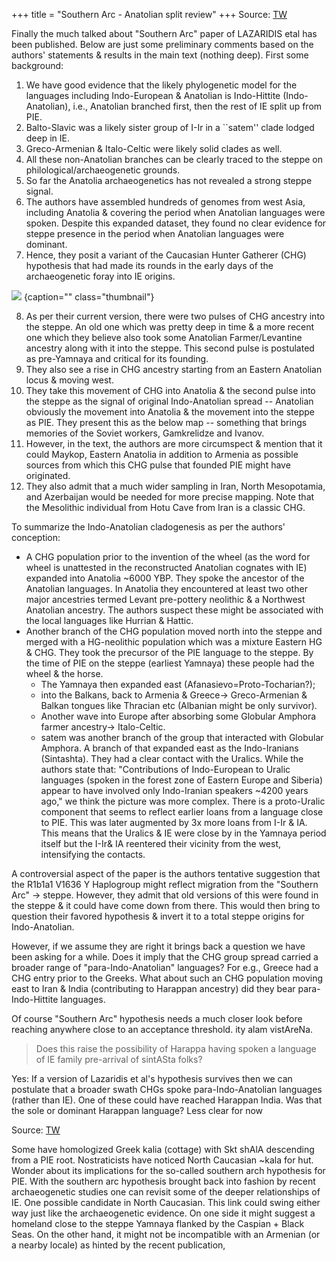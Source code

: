 +++
title = "Southern Arc - Anatolian split review"
+++
Source: [TW](https://threadreaderapp.com/thread/1562956497293758464.html)

Finally the much talked about "Southern Arc" paper of LAZARIDIS etal has been published. Below are just some preliminary comments based on the authors' statements & results in the main text (nothing deep). First some background: 

1. We have good evidence that the likely phylogenetic model for the languages including Indo-European & Anatolian is Indo-Hittite (Indo-Anatolian), i.e., Anatolian branched first, then the rest of IE split up from PIE. 
2. Balto-Slavic was a likely sister group of I-Ir in a ``satem'' clade lodged deep in IE. 
3. Greco-Armenian & Italo-Celtic were likely solid clades as well. 
4. All these non-Anatolian branches can be clearly traced to the steppe on philological/archaeogenetic grounds. 
5. So far the Anatolia archaeogenetics has not revealed a strong steppe signal. 
6. The authors have assembled hundreds of genomes from west Asia, including Anatolia & covering the period when Anatolian languages were spoken. Despite this expanded dataset, they found no clear evidence for steppe presence in the period when Anatolian languages were dominant. 
7. Hence, they posit a variant of the Caucasian Hunter Gatherer (CHG) hypothesis that had made its rounds in the early days of the archaeogenetic foray into IE origins. 
   
![](../../../images/southern-arc_anatolian-split.jpg)
{caption="" class="thumbnail"}


8. As per their current version, there were two pulses of CHG ancestry into the steppe. An old one which was pretty deep in time & a more recent one which they believe also took some Anatolian Farmer/Levantine ancestry along with it into the steppe. This second pulse is postulated as pre-Yamnaya and critical for its founding. 
9. They also see a rise in CHG ancestry starting from an Eastern Anatolian locus & moving west. 
10. They take this movement of CHG into Anatolia & the second pulse into the steppe as the signal of original Indo-Anatolian spread -- Anatolian obviously the movement into Anatolia & the movement into the steppe as PIE. They present this as the below map -- something that brings memories of the Soviet workers, Gamkrelidze and Ivanov. 
11. However, in the text, the authors are more circumspect & mention that it could Maykop, Eastern Anatolia in addition to Armenia as possible sources from which this CHG pulse that founded PIE might have originated. 
12. They also admit that a much wider sampling in Iran, North Mesopotamia, and Azerbaijan would be needed for more precise mapping. Note that the Mesolithic individual from Hotu Cave from Iran is a classic CHG.

To summarize the Indo-Anatolian cladogenesis as per the authors' conception: 

- A CHG population prior to the invention of the wheel (as the word for wheel is unattested in the reconstructed Anatolian cognates with IE) expanded into Anatolia ~6000 YBP. They spoke the ancestor of the Anatolian languages. In Anatolia they encountered at least two other major ancestries termed Levant pre-pottery neolithic & a Northwest Anatolian ancestry. The authors suspect these might be associated with the local languages like Hurrian & Hattic. 
- Another branch of the CHG population moved north into the steppe and merged with a HG-neolithic population which was a mixture Eastern HG & CHG. They took the precursor of the PIE language to the steppe. By the time of PIE on the steppe (earliest Yamnaya) these people had the wheel & the horse. 
  - The Yamnaya then expanded east (Afanasievo=Proto-Tocharian?);
  - into the Balkans, back to Armenia & Greece-> Greco-Armenian & Balkan tongues like Thracian etc (Albanian might be only survivor). 
  - Another wave into Europe after absorbing some Globular Amphora farmer ancestry-> Italo-Celtic.
  - satem was another branch of the group that interacted with Globular Amphora. A branch of that expanded east as the Indo-Iranians (Sintashta). They had a clear contact with the Uralics. While the authors state that: "Contributions of Indo-European to Uralic languages (spoken in the forest zone of Eastern Europe and Siberia) appear to have involved only Indo-Iranian speakers ~4200 years ago," we think the picture was more complex. There is a proto-Uralic component that seems to reflect earlier loans from a language close to PIE. This was later augmented by 3x more loans from I-Ir & IA. This means that the Uralics & IE were close by in the Yamnaya period itself but the I-Ir& IA reentered their vicinity from the west, intensifying the contacts. 

A controversial aspect of the paper is the authors tentative suggestion that the R1b1a1
    V1636 Y Haplogroup might reflect migration from the "Southern Arc" -> steppe. However, they admit that old versions of this were found in the steppe & it could have come down from there. This would then bring to question their favored hypothesis & invert it to a total steppe origins for Indo-Anatolian. 

However, if we assume they are right it brings back a question we have been asking for a while. Does it imply that the CHG group spread carried a broader range of "para-Indo-Anatolian" languages? For e.g., Greece had a CHG entry prior to the Greeks. What about such an CHG population moving east to Iran & India (contributing to Harappan ancestry) did they bear para-Indo-Hittite languages. 

Of course "Southern Arc" hypothesis needs a much closer look before reaching anywhere close to an acceptance threshold. ity alam vistAreNa.

> Does this raise the possibility of Harappa having spoken a language of IE family pre-arrival of sintASta folks?

Yes: If a version of Lazaridis et al's hypothesis survives then we can postulate that a broader swath CHGs spoke para-Indo-Anatolian languages (rather than IE). One of these could have reached Harappan India. Was that the sole or dominant Harappan language? Less clear for now


Source: [TW](https://twitter.com/blog_supplement/status/1583662814324891649)

Some have homologized Greek kalia (cottage) with Skt shAlA descending from a PIE root. Nostraticists have noticed North Caucasian ~kala for hut. Wonder about its implications for the so-called southern arch hypothesis for PIE. With the southern arc hypothesis brought back into fashion by recent archaeogenetic studies one can revisit some of the deeper relationships of IE. One possible candidate in North Caucasian. This link could swing either way just like the archaeogenetic evidence. On one side it might suggest a homeland close to the steppe Yamnaya flanked by the Caspian + Black Seas. On the other hand, it might not be incompatible with an Armenian (or a nearby locale)  as hinted by the recent publication,

